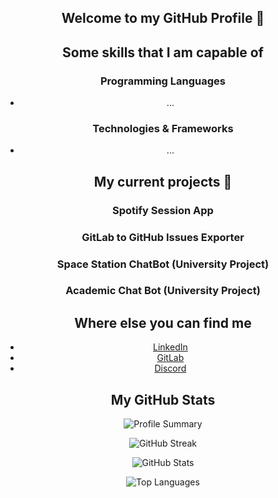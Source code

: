 <div align="center">
  
## Welcome to my GitHub Profile 👋

## Some skills that I am capable of

### Programming Languages

- ...

### Technologies & Frameworks

- ...

## My current projects 🔭

### Spotify Session App

### GitLab to GitHub Issues Exporter

### Space Station ChatBot (University Project)

### Academic Chat Bot (University Project)

## Where else you can find me

- [LinkedIn](https://www.linkedin.com/in/dominic-daniel-kr%C3%A4mer-56a40a248/)
- [GitLab](https://gitlab.com/Dominicdaniel86)
- [Discord](https://discord.com/users/derobamaimkampfpanzer/)

## My GitHub Stats

![Profile Summary](http://github-profile-summary-cards.vercel.app/api/cards/profile-details?username=dominicdaniel86&theme=transparent)

![GitHub Streak](https://github-readme-streak-stats.herokuapp.com/?user=dominicdaniel86&theme=transparent&hide_border=true)

![GitHub Stats](http://github-profile-summary-cards.vercel.app/api/cards/stats?username=dominicdaniel86&theme=transparent)

![Top Languages](https://github-readme-stats.vercel.app/api/top-langs/?username=dominicdaniel86&layout=compact&theme=transparent&langs_count=10&hide_border=true)


</div>
